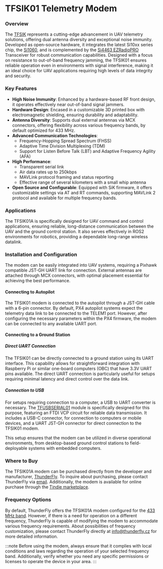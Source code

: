 # TFSIK01 Telemetry Modem

### Overview

The [TFSIK](https://github.com/ThunderFly-aerospace/TFSIK01/) represents a cutting-edge advancement in UAV telemetry solutions, offering dual antenna diversity and exceptional noise immunity. Developed as open-source hardware, it integrates the latest Si10xx series chip, the [Si1060](https://www.silabs.com/wireless/proprietary/si10xx-sub-ghz-mcps/device.si1060), and is complemented by the [Si4463 EZRadioPRO](https://www.silabs.com/wireless/proprietary/ezradiopro-sub-ghz-ics) Transceiver for robust communication capabilities. Designed with a focus on resistance to out-of-band frequency jamming, the TFSIK01 ensures reliable operation even in environments with signal interference, making it an ideal choice for UAV applications requiring high levels of data integrity and security.

### Key Features

- **High Noise Immunity**: Enhanced by a hardware-based RF front design, it operates effectively near out-of-band signal jammers.
- **Hardware Design**: Encased in a customizable 3D printed box with electromagnetic shielding, ensuring durability and adaptability.
- **Antenna Diversity**: Supports dual external antennas via MCX connectors, offering flexibility across various frequency bands, by default optimized for 433 MHz. 
- **Advanced Communication Technologies**:
  - Frequency-Hopping Spread Spectrum (FHSS)
  - Adaptive Time Division Multiplexing (TDM)
  - Support for Listen Before Talk (LBT) and Adaptive Frequency Agility (AFA)
- **High Performance**:
  - Transparent serial link
  - Air data rates up to 250kbps
  - MAVLink protocol framing and status reporting
  - Effective range of several kilometers with a small whip antenna
- **Open Source and Configurable**: Equipped with SiK firmware, it offers customizable settings via AT and RT commands, supporting MAVLink 2 protocol and available for multiple frequency bands.

### Applications

The TFSIK01A is specifically designed for UAV command and control applications, ensuring reliable, long-distance communication between the UAV and the ground control station. It also serves effectively in ROS2 environments for robotics, providing a dependable long-range wireless datalink.

### Installation and Configuration

The modem can be easily integrated into UAV systems, requiring a Pixhawk compatible JST-GH UART link for connection. External antennas are attached through MCX connectors, with optimal placement essential for achieving the best performance.

#### Connecting to Autopilot

The TFSIK01 modem is connected to the autopilot through a JST-GH cable with a 6-pin connector. By default, PX4 autopilot systems expect the telemetry data link to be connected to the TELEM1 port. However, after configuring the necessary parameters within the PX4 firmware, the modem can be connected to any available UART port.

#### Connecting to a Ground Station

##### Direct UART Connection

The TFSIK01 can be directly connected to a ground station using its UART interface. This capability allows for straightforward integration with Raspberry Pi or similar one-board computers (OBC) that have 3.3V UART pins available. The direct UART connection is particularly useful for setups requiring minimal latency and direct control over the data link.

##### Connection to USB

For setups requiring connection to a computer, a USB to UART converter is necessary. The [TFUSBSERIAL01](https://github.com/ThunderFly-aerospace/TFUSBSERIAL01) module is specifically designed for this purpose, featuring an FTDI VCP circuit for reliable data transmission. It includes a USB-C connector, for connection to computers or mobile devices, and a UART JST-GH connector for direct connection to the TFSIK01 modem.

This setup ensures that the modem can be utilized in diverse operational environments, from desktop-based ground control stations to field-deployable systems with embedded computers.

### Where to Buy

The TFSIK01A modem can be purchased directly from the developer and manufacturer, [ThunderFly](https://www.thunderfly.cz/). To inquire about purchasing, please contact ThunderFly via [email](mailto:info@thunderfly.cz). Additionally, the modem is available for online purchase through the [Tindie marketplace](https://www.tindie.com/products/thunderfly/).


### Frequency Options

By default, ThunderFly offers the TFSIK01A modem configured for the [433 MHz band](https://en.wikipedia.org/wiki/ISM_radio_band). However, if there is a need for operation on a different frequency, ThunderFly is capable of modifying the modem to accommodate various frequency requirements. About possibilities of frequency customization, please contact ThunderFly directly at [info@thunderfly.cz](mailto:info@thunderfly.cz) for more detailed information.

:::note
Before using the modem, always ensure that it complies with local conditions and laws regarding the operation of your selected frequency band. Additionally, verify whether you need any specific permissions or licenses to operate the device in your area.
:::
